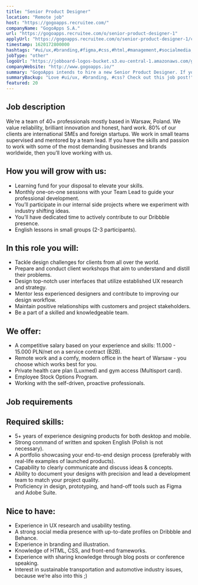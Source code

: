```yaml
---
title: "Senior Product Designer"
location: "Remote job"
host: "https://gogoapps.recruitee.com/"
companyName: "GogoApps S.A."
url: "https://gogoapps.recruitee.com/o/senior-product-designer-1"
applyUrl: "https://gogoapps.recruitee.com/o/senior-product-designer-1/c/new"
timestamp: 1620172800000
hashtags: "#ui/ux,#branding,#figma,#css,#html,#management,#socialmedia,#photoshop,#English"
jobType: "other"
logoUrl: "https://jobboard-logos-bucket.s3.eu-central-1.amazonaws.com/gogoapps-s-a-"
companyWebsite: "http://www.gogoapps.io/"
summary: "GogoApps intends to hire a new Senior Product Designer. If you have 5+ years of experience designing products for both desktop and mobile, consider applying."
summaryBackup: "Love #ui/ux, #branding, #css? Check out this job post!"
featured: 20
---
```


## Job description

We’re a team of 40+ professionals mostly based in Warsaw, Poland. We value reliability, brilliant innovation and honest, hard work. 80% of our clients are international SMEs and foreign startups. We work in small teams supervised and mentored by a team lead. If you have the skills and passion to work with some of the most demanding businesses and brands worldwide, then you’ll love working with us.

## How you will grow with us:

*   Learning fund for your disposal to elevate your skills.
*   Monthly one-on-one sessions with your Team Lead to guide your professional development.
*   You’ll participate in our internal side projects where we experiment with industry shifting ideas.
*   You’ll have dedicated time to actively contribute to our Dribbble presence.
*   English lessons in small groups (2-3 participants).

## In this role you will:

*   Tackle design challenges for clients from all over the world.
*   Prepare and conduct client workshops that aim to understand and distill their problems.
*   Design top-notch user interfaces that utilize established UX research and strategy.
*   Mentor less experienced designers and contribute to improving our design workflow.
*   Maintain positive relationships with customers and project stakeholders.
*   Be a part of a skilled and knowledgeable team.

## We offer:

*   A competitive salary based on your experience and skills: 11.000 - 15.000 PLN/net on a service contract (B2B).
*   Remote work and a comfy, modern office in the heart of Warsaw - you choose which works best for you.
*   Private health care plan (Luxmed) and gym access (Multisport card).
*   Employee Stock Options Program.
*   Working with the self-driven, proactive professionals.

## Job requirements

## Required skills:

*   5+ years of experience designing products for both desktop and mobile.
*   Strong command of written and spoken English (Polish is not necessary).
*   A portfolio showcasing your end-to-end design process (preferably with real-life examples of launched products).
*   Capability to clearly communicate and discuss ideas & concepts.
*   Ability to document your designs with precision and lead a development team to match your project quality.
*   Proficiency in design, prototyping, and hand-off tools such as Figma and Adobe Suite.

## Nice to have:

*   Experience in UX research and usability testing.
*   A strong social media presence with up-to-date profiles on Dribbble and Behance.
*   Experience in branding and illustration.
*   Knowledge of HTML, CSS, and front-end frameworks.
*   Experience with sharing knowledge through blog posts or conference speaking.
*   Interest in sustainable transportation and automotive industry issues, because we’re also into this ;)

